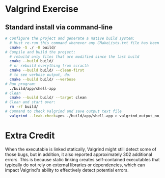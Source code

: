 # Valgrind Exercise

## Standard install via command-line
```bash
# Configure the project and generate a native build system:
  # Must re-run this command whenever any CMakeLists.txt file has been changed.
  cmake -S ./ -B build/
# Compile and build the project:
  # rebuild only files that are modified since the last build
  cmake --build build/
  # or rebuild everything from scracth
  cmake --build build/ --clean-first
  # to see verbose output, do:
  cmake --build build/ --verbose
# Run program:
  ./build/app/shell-app
# Clean
  cmake --build build/ --target clean
# Clean and start over:
  rm -rf build/
# Command to check Valgrind and save output text file
  valgrind --leak-check=yes ./build/app/shell-app > valgrind_output_no_errors.txt 2>&1
```

# Extra Credit

When the executable is linked statically, Valgrind might still detect some of those bugs, but in addition, it also reported approximately 302 additional errors. This is because static linking creates self-contained executables that typically do not rely on external libraries or dependencies, which can impact Valgrind's ability to effectively detect potential errors.
